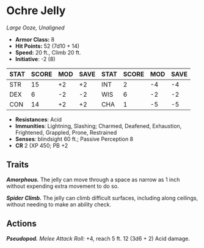 # Ochre Jelly

*Large Ooze, Unaligned*

- **Armor Class:** 8
- **Hit Points:** 52 (7d10 + 14)
- **Speed:** 20 ft., Climb 20 ft.
- **Initiative**: -2 (8)

|STAT|SCORE|MOD|SAVE|STAT|SCORE|MOD|SAVE|
| --- | --- | --- | ---- |---| --- | --- | ---- |
| STR | 15 | +2 | +2 | INT | 2 | -4 | -4 |
| DEX | 6 | -2 | -2 | WIS | 6 | -2 | -2 |
| CON | 14 | +2 | +2 | CHA | 1 | -5 | -5 |

- **Resistances**: Acid
- **Immunities**: Lightning, Slashing; Charmed, Deafened, Exhaustion, Frightened, Grappled, Prone, Restrained
- **Senses**: blindsight 60 ft.; Passive Perception 8
- **CR** 2 (XP 450; PB +2

## Traits

***Amorphous.*** The jelly can move through a space as narrow as 1 inch without expending extra movement to do so.

***Spider Climb.*** The jelly can climb difficult surfaces, including along ceilings, without needing to make an ability check.


## Actions

***Pseudopod.*** *Melee Attack Roll:* +4, reach 5 ft. 12 (3d6 + 2) Acid damage.

